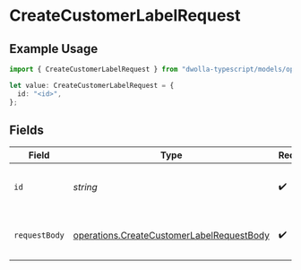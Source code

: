 # CreateCustomerLabelRequest

## Example Usage

```typescript
import { CreateCustomerLabelRequest } from "dwolla-typescript/models/operations";

let value: CreateCustomerLabelRequest = {
  id: "<id>",
};
```

## Fields

| Field                                                                                                  | Type                                                                                                   | Required                                                                                               | Description                                                                                            |
| ------------------------------------------------------------------------------------------------------ | ------------------------------------------------------------------------------------------------------ | ------------------------------------------------------------------------------------------------------ | ------------------------------------------------------------------------------------------------------ |
| `id`                                                                                                   | *string*                                                                                               | :heavy_check_mark:                                                                                     | ID of customer to create a label for                                                                   |
| `requestBody`                                                                                          | [operations.CreateCustomerLabelRequestBody](../../models/operations/createcustomerlabelrequestbody.md) | :heavy_check_mark:                                                                                     | Parameters to create a customer label                                                                  |